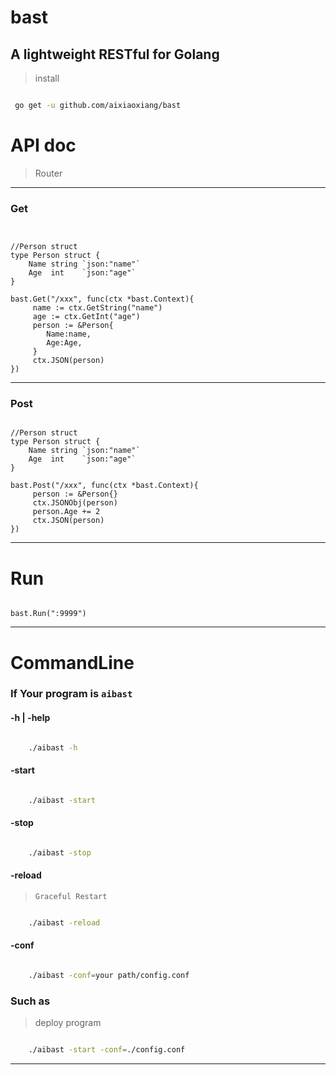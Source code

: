 # bast

## A lightweight RESTful  for Golang


> install

``` bash

 go get -u github.com/aixiaoxiang/bast

 ```

# API doc

> Router

---

### Get

``` golang


//Person struct 
type Person struct {
	Name string `json:"name"`
	Age  int    `json:"age"` 
}

bast.Get("/xxx", func(ctx *bast.Context){
     name := ctx.GetString("name")
     age := ctx.GetInt("age") 
     person := &Person{
        Name:name,
        Age:Age, 
     }
     ctx.JSON(person)
})

```

---

### Post

``` golang

//Person struct 
type Person struct {
	Name string `json:"name"`
	Age  int    `json:"age"` 
}

bast.Post("/xxx", func(ctx *bast.Context){
     person := &Person{}  
     ctx.JSONObj(person)
     person.Age += 2
     ctx.JSON(person)
})

```

---

# Run


``` golang

bast.Run(":9999")

```
---


# CommandLine

### If Your program is ``` aibast ```

####  -h | -help

``` bash

    ./aibast -h

```

####  -start   

``` bash

    ./aibast -start

```

#### -stop

``` bash

    ./aibast -stop

```

#### -reload    

> ``` Graceful Restart  ```

``` bash

    ./aibast -reload

```

#### -conf 

``` bash

    ./aibast -conf=your path/config.conf 

```

### Such as

> deploy program


``` bash

    ./aibast -start -conf=./config.conf 

```

---
